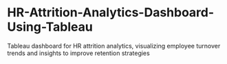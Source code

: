 # HR-Attrition-Analytics-Dashboard-Using-Tableau
Tableau dashboard for HR attrition analytics, visualizing employee turnover trends and insights to improve retention strategies
